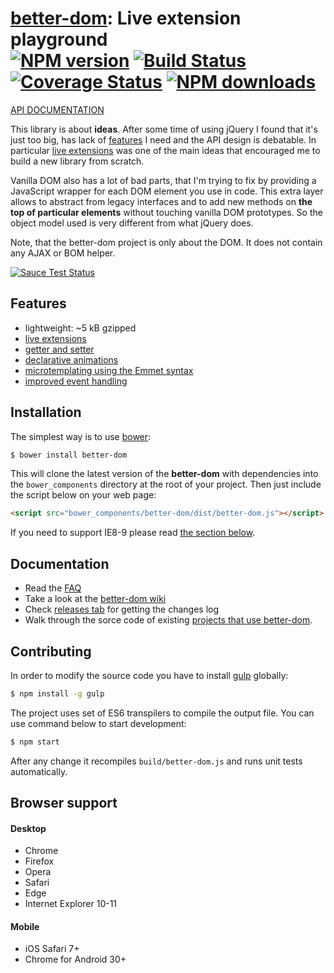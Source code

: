 # [better-dom](https://github.com/chemerisuk/better-dom): Live extension playground<br>[![NPM version][npm-version]][npm-url] [![Build Status][travis-image]][travis-url] [![Coverage Status][coveralls-image]][coveralls-url] [![NPM downloads][npm-downloads]][npm-url]

[API DOCUMENTATION](http://chemerisuk.github.io/better-dom/)

This library is about __ideas__. After some time of using jQuery I found that it's just too big, has lack of [features](#features) I need and the API design is debatable. In particular [live extensions](https://github.com/chemerisuk/better-dom/wiki/Live-extensions) was one of the main ideas that encouraged me to build a new library from scratch.

Vanilla DOM also has a lot of bad parts, that I'm trying to fix by providing a JavaScript wrapper for each DOM element you use in code. This extra layer allows to abstract from legacy interfaces and to add new methods on __the top of particular elements__ without touching vanilla DOM prototypes. So the object model used is very different from what jQuery does.

Note, that the better-dom project is only about the DOM. It does not contain any AJAX or BOM helper.

[![Sauce Test Status](https://saucelabs.com/browser-matrix/chemerisuk.svg)](https://saucelabs.com/u/chemerisuk)

## Features
* lightweight: ~5 kB gzipped
* [live extensions](https://github.com/chemerisuk/better-dom/wiki/Live-extensions)
* [getter and setter](https://github.com/chemerisuk/better-dom/wiki/Getter-and-setter)
* [declarative animations](https://github.com/chemerisuk/better-dom/wiki/Declarative-animations)
* [microtemplating using the Emmet syntax](https://github.com/chemerisuk/better-dom/wiki/Microtemplating)
* [improved event handling](https://github.com/chemerisuk/better-dom/wiki/Event-handling)

## Installation
The simplest way is to use [bower](http://bower.io/):

```sh
$ bower install better-dom
```

This will clone the latest version of the __better-dom__ with dependencies into the `bower_components` directory at the root of your project. Then just include the script below on your web page:

```html
<script src="bower_components/better-dom/dist/better-dom.js"></script>
```

If you need to support IE8-9 please read [the section below](#notes-about-old-ies).

## Documentation
* Read the [FAQ](https://github.com/chemerisuk/better-dom/wiki/FAQ)
* Take a look at the [better-dom wiki](https://github.com/chemerisuk/better-dom/wiki)
* Check [releases tab](https://github.com/chemerisuk/better-dom/releases) for getting the changes log
* Walk through the sorce code of existing [projects that use better-dom](http://bower.io/search/?q=better-dom).

## Contributing
In order to modify the source code you have to install [gulp](http://gulpjs.com) globally:

```sh
$ npm install -g gulp
```

The project uses set of ES6 transpilers to compile the output file. You can use command below to start development: 

```sh
$ npm start
```

After any change it recompiles `build/better-dom.js` and runs unit tests automatically.

## Browser support
#### Desktop
* Chrome
* Firefox
* Opera
* Safari
* Edge
* Internet Explorer 10-11

#### Mobile
* iOS Safari 7+
* Chrome for Android 30+
    
[npm-url]: https://www.npmjs.com/package/better-dom
[npm-version]: https://img.shields.io/npm/v/better-dom.svg
[npm-downloads]: https://img.shields.io/npm/dm/better-dom.svg

[travis-url]: http://travis-ci.org/chemerisuk/better-dom
[travis-image]: http://img.shields.io/travis/chemerisuk/better-dom/master.svg

[coveralls-url]: https://coveralls.io/r/chemerisuk/better-dom
[coveralls-image]: http://img.shields.io/coveralls/chemerisuk/better-dom/master.svg
